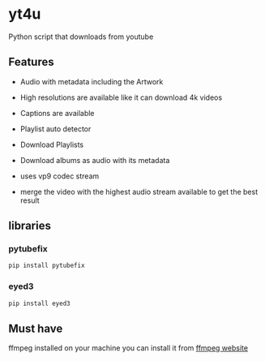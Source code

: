 # yt4u
Python script that downloads from youtube

## Features

- Audio with metadata including the Artwork

- High resolutions are available like it can download 4k videos

- Captions are available

- Playlist auto detector

- Download Playlists

- Download albums as audio with its metadata

- uses vp9 codec stream

- merge the video with the highest audio stream available to get the best result

## libraries

### pytubefix
```bash
pip install pytubefix
```

### eyed3
```bash
pip install eyed3
```

## Must have
ffmpeg installed on your machine
you can install it from [ffmpeg website](https://ffmpeg.org/download.html)


